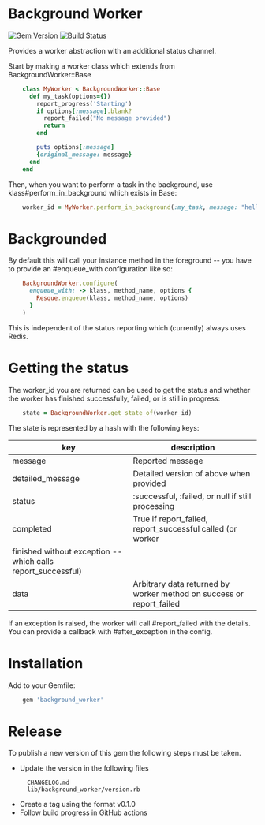 # Background Worker

[![Gem Version](https://badge.fury.io/rb/background_worker.svg)](http://badge.fury.io/rb/background_worker)
[![Build Status](https://github.com/sealink/background_worker/workflows/Build%20and%20Test/badge.svg?branch=master)](https://github.com/sealink/background_worker/actions)

Provides a worker abstraction with an additional status channel.

Start by making a worker class which extends from BackgroundWorker::Base

```ruby
    class MyWorker < BackgroundWorker::Base
      def my_task(options={})
        report_progress('Starting')
        if options[:message].blank?
          report_failed("No message provided")
          return
        end

        puts options[:message]
        {original_message: message}
      end
    end
```

Then, when you want to perform a task in the background, use
klass#perform_in_background which exists in Base:

```ruby
    worker_id = MyWorker.perform_in_background(:my_task, message: "hello!")
```

# Backgrounded

By default this will call your instance method in the foreground -- you have to
provide an #enqueue_with configuration like so:

```ruby
    BackgroundWorker.configure(
      enqueue_with: -> klass, method_name, options {
        Resque.enqueue(klass, method_name, options)
      }
    )
```

This is independent of the status reporting which (currently) always uses Redis.

# Getting the status

The worker_id you are returned can be used to get the status and
whether the worker has finished successfully, failed, or is still in progress:

```ruby
    state = BackgroundWorker.get_state_of(worker_id)
```

The state is represented by a hash with the following keys:

| key                                                          | description                                                          |
| ------------------------------------------------------------ | -------------------------------------------------------------------- |
| message                                                      | Reported message                                                     |
| detailed_message                                             | Detailed version of above when provided                              |
| status                                                       | :successful, :failed, or null if still processing                    |
| completed                                                    | True if report_failed, report_successful called (or worker           |
| finished without exception -- which calls report_successful) |
| data                                                         | Arbitrary data returned by worker method on success or report_failed |

If an exception is raised, the worker will call #report_failed with the
details. You can provide a callback with #after_exception in the config.

# Installation

Add to your Gemfile:

```ruby
    gem 'background_worker'
```

# Release

To publish a new version of this gem the following steps must be taken.

- Update the version in the following files
  ```
    CHANGELOG.md
    lib/background_worker/version.rb
  ```
- Create a tag using the format v0.1.0
- Follow build progress in GitHub actions
